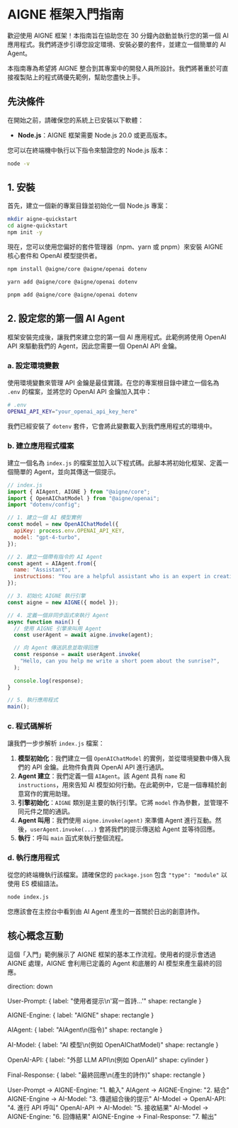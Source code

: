 # AIGNE 框架入門指南

歡迎使用 AIGNE 框架！本指南旨在協助您在 30 分鐘內啟動並執行您的第一個 AI 應用程式。我們將逐步引導您設定環境、安裝必要的套件，並建立一個簡單的 AI Agent。

本指南專為希望將 AIGNE 整合到其專案中的開發人員所設計。我們將著重於可直接複製貼上的程式碼優先範例，幫助您盡快上手。

## 先決條件

在開始之前，請確保您的系統上已安裝以下軟體：

*   **Node.js**：AIGNE 框架需要 Node.js 20.0 或更高版本。

您可以在終端機中執行以下指令來驗證您的 Node.js 版本：

```bash
node -v
```

## 1. 安裝

首先，建立一個新的專案目錄並初始化一個 Node.js 專案：

```bash
mkdir aigne-quickstart
cd aigne-quickstart
npm init -y
```

現在，您可以使用您偏好的套件管理器（npm、yarn 或 pnpm）來安裝 AIGNE 核心套件和 OpenAI 模型提供者。

<tabs>
<tab-item label="npm">

```bash
npm install @aigne/core @aigne/openai dotenv
```

</tab-item>
<tab-item label="yarn">

```bash
yarn add @aigne/core @aigne/openai dotenv
```

</tab-item>
<tab-item label="pnpm">

```bash
pnpm add @aigne/core @aigne/openai dotenv
```

</tab-item>
</tabs>

## 2. 設定您的第一個 AI Agent

框架安裝完成後，讓我們來建立您的第一個 AI 應用程式。此範例將使用 OpenAI API 來驅動我們的 Agent，因此您需要一個 OpenAI API 金鑰。

### a. 設定環境變數

使用環境變數來管理 API 金鑰是最佳實踐。在您的專案根目錄中建立一個名為 `.env` 的檔案，並將您的 OpenAI API 金鑰加入其中：

```bash
# .env
OPENAI_API_KEY="your_openai_api_key_here"
```

我們已經安裝了 `dotenv` 套件，它會將此變數載入到我們應用程式的環境中。

### b. 建立應用程式檔案

建立一個名為 `index.js` 的檔案並加入以下程式碼。此腳本將初始化框架、定義一個簡單的 Agent，並向其傳送一個提示。

```javascript
// index.js
import { AIAgent, AIGNE } from "@aigne/core";
import { OpenAIChatModel } from "@aigne/openai";
import "dotenv/config";

// 1. 建立一個 AI 模型實例
const model = new OpenAIChatModel({
  apiKey: process.env.OPENAI_API_KEY,
  model: "gpt-4-turbo",
});

// 2. 建立一個帶有指令的 AI Agent
const agent = AIAgent.from({
  name: "Assistant",
  instructions: "You are a helpful assistant who is an expert in creative writing.",
});

// 3. 初始化 AIGNE 執行引擎
const aigne = new AIGNE({ model });

// 4. 定義一個非同步函式來執行 Agent
async function main() {
  // 使用 AIGNE 引擎來叫用 Agent
  const userAgent = await aigne.invoke(agent);

  // 向 Agent 傳送訊息並取得回應
  const response = await userAgent.invoke(
    "Hello, can you help me write a short poem about the sunrise?",
  );
  
  console.log(response);
}

// 5. 執行應用程式
main();
```

### c. 程式碼解析

讓我們一步步解析 `index.js` 檔案：

1.  **模型初始化**：我們建立一個 `OpenAIChatModel` 的實例，並從環境變數中傳入我們的 API 金鑰。此物件負責與 OpenAI API 進行通訊。
2.  **Agent 建立**：我們定義一個 `AIAgent`。該 Agent 具有 `name` 和 `instructions`，用來告知 AI 模型如何行動。在此範例中，它是一個專精於創意寫作的實用助理。
3.  **引擎初始化**：`AIGNE` 類別是主要的執行引擎。它將 `model` 作為參數，並管理不同元件之間的通訊。
4.  **Agent 叫用**：我們使用 `aigne.invoke(agent)` 來準備 Agent 進行互動。然後，`userAgent.invoke(...)` 會將我們的提示傳送給 Agent 並等待回應。
5.  **執行**：呼叫 `main` 函式來執行整個流程。

### d. 執行應用程式

從您的終端機執行該檔案。請確保您的 `package.json` 包含 `"type": "module"` 以使用 ES 模組語法。

```bash
node index.js
```

您應該會在主控台中看到由 AI Agent 產生的一首關於日出的創意詩作。

## 核心概念互動

這個「入門」範例展示了 AIGNE 框架的基本工作流程。使用者的提示會透過 AIGNE 處理，AIGNE 會利用已定義的 Agent 和底層的 AI 模型來產生最終的回應。

<d2>
direction: down

User-Prompt: {
  label: "使用者提示\n'寫一首詩...'"
  shape: rectangle
}

AIGNE-Engine: {
  label: "AIGNE"
  shape: rectangle
}

AIAgent: {
  label: "AIAgent\n(指令)"
  shape: rectangle
}

AI-Model: {
  label: "AI 模型\n(例如 OpenAIChatModel)"
  shape: rectangle
}

OpenAI-API: {
  label: "外部 LLM API\n(例如 OpenAI)"
  shape: cylinder
}

Final-Response: {
  label: "最終回應\n(產生的詩作)"
  shape: rectangle
}

User-Prompt -> AIGNE-Engine: "1. 輸入"
AIAgent -> AIGNE-Engine: "2. 結合"
AIGNE-Engine -> AI-Model: "3. 傳遞組合後的提示"
AI-Model -> OpenAI-API: "4. 進行 API 呼叫"
OpenAI-API -> AI-Model: "5. 接收結果"
AI-Model -> AIGNE-Engine: "6. 回傳結果"
AIGNE-Engine -> Final-Response: "7. 輸出"

</d2>